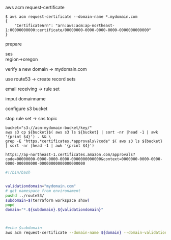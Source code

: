 

aws acm request-certificate

```
$ aws acm request-certificate --domain-name *.mydomain.com
{
    "CertificateArn": "arn:aws:acm:ap-northeast-1:00000000000:certificate/00000000-0000-0000-0000-0000000000000"
}
```

prepare

ses  
region->oregon


verify a new domain -> mydomain.com

use route53 -> create record sets

email receiving -> rule set 

imput domainname

configure s3 bucket

stop rule set -> sns topic


```
bucket="s3://acm-mydomain-bucket/key/"
aws s3 cp ${bucket}$( aws s3 ls ${bucket} | sort -nr |head -1 | awk '{print $4}') . && \
grep -E "https.*certificates.*approvals\?code" $( aws s3 ls ${bucket} | sort -nr |head -1 | awk '{print $4}') 

https://ap-northeast-1.certificates.amazon.com/approvals?code=00000000-0000-0000-0000-0000000000000&context=0000000-0000-0000-0000-000000000-00000000000000000000
```




```bash
#!/bin/bash


validationdomain="mydomain.com"
# get namespace from environament
pushd ../route53/
subdomain=$(terraform workspace show)
popd
domain="*.${subdomain}.${validationdomain}"



#echo $subdomain
aws acm request-certificate --domain-name ${domain} --domain-validation-options DomainName=${domain},ValidationDomain=${validationdomain}
```
